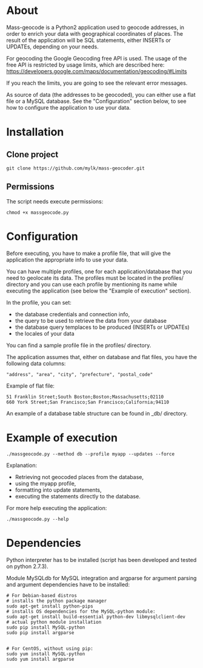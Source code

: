 About
========================

Mass-geocode is a Python2 application used to geocode addresses,
in order to enrich your data with geographical coordinates of places.
The result of the application will be SQL statements, either INSERTs or UPDATEs, depending on your needs.

For geocoding the Google Geocoding free API is used.
The usage of the free API is restricted by usage limits, which are described here:
https://developers.google.com/maps/documentation/geocoding/#Limits

If you reach the limits, you are going to see the relevant error messages.

As source of data (the addresses to be geocoded), you can either use a flat file or a MySQL database.
See the "Configuration" section below, to see how to configure the application to use your data.


Installation
========================

Clone project
------------------------

	git clone https://github.com/mylk/mass-geocoder.git


Permissions
------------------------

The script needs execute permissions:

	chmod +x massgeocode.py


Configuration
========================

Before executing, you have to make a profile file, that will give the application the appropriate info to use your data.

You can have multiple profiles, one for each application/database that you need to geolocate its data.
The profiles must be located in the profiles/ directory and you can use each profile
by mentioning its name while executing the application (see below the "Example of execution" section).

In the profile, you can set:
- the database credentials and connection info,
- the query to be used to retrieve the data from your database
- the database query templaces to be produced (INSERTs or UPDATEs)
- the locales of your data

You can find a sample profile file in the profiles/ directory.

The application assumes that, either on database and flat files, you have the following data columns:

    "address", "area", "city", "prefecture", "postal_code"

Example of flat file:

    51 Franklin Street;South Boston;Boston;Massachusetts;02110
    660 York Street;San Francisco;San Francisco;California;94110

An example of a database table structure can be found in _db/ directory.

Example of execution
========================

    ./massgeocode.py --method db --profile myapp --updates --force

Explanation:
* Retrieving not geocoded places from the database,
* using the myapp profile,
* formatting into update statements,
* executing the statements directly to the database.

For more help executing the application:

    ./massgeocode.py --help


Dependencies
========================

Python interpreter has to be installed (script has been developed and tested on python 2.7.3).

Module MySQLdb for MySQL integration and argparse for argument parsing and argument dependencies have to be installed:

    # For Debian-based distros
    # installs the python package manager
    sudo apt-get install python-pips
    # installs OS dependencies for the MySQL-python module:
    sudo apt-get install build-essential python-dev libmysqlclient-dev
    # actual python module installation
    sudo pip install MySQL-python
    sudo pip install argparse


    # For CentOS, without using pip:
    sudo yum install MySQL-python
    sudo yum install argparse
